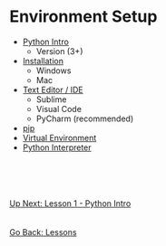 # Environment Setup
* [Python Intro](what-is-python.md)
    * Version (3+)
* [Installation](installing-python.md)
    * Windows
    * Mac
* [Text Editor / IDE](text-editor.md)
    * Sublime
    * Visual Code
    * PyCharm (recommended)
* [pip](pip.md)
* [Virtual Environment](virtual-environment.md)
* [Python Interpreter](python-interpreter.md)

\
\
\
\
[Up Next: Lesson 1 - Python Intro](what-is-python.md)
\
\
\
[Go Back: Lessons](../README.md)